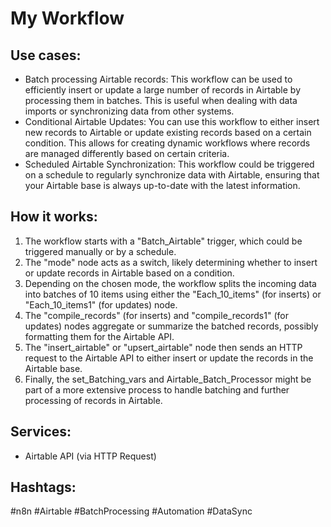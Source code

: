 # My Workflow

## Use cases:
- Batch processing Airtable records: This workflow can be used to efficiently insert or update a large number of records in Airtable by processing them in batches. This is useful when dealing with data imports or synchronizing data from other systems.
- Conditional Airtable Updates: You can use this workflow to either insert new records to Airtable or update existing records based on a certain condition. This allows for creating dynamic workflows where records are managed differently based on certain criteria.
- Scheduled Airtable Synchronization: This workflow could be triggered on a schedule to regularly synchronize data with Airtable, ensuring that your Airtable base is always up-to-date with the latest information.

## How it works:

1.  The workflow starts with a "Batch\_Airtable" trigger, which could be triggered manually or by a schedule.
2.  The "mode" node acts as a switch, likely determining whether to insert or update records in Airtable based on a condition.
3.  Depending on the chosen mode, the workflow splits the incoming data into batches of 10 items using either the "Each\_10\_items" (for inserts) or "Each\_10\_items1" (for updates) node.
4.  The "compile\_records" (for inserts) and "compile\_records1" (for updates) nodes aggregate or summarize the batched records, possibly formatting them for the Airtable API.
5.  The "insert\_airtable" or "upsert\_airtable" node then sends an HTTP request to the Airtable API to either insert or update the records in the Airtable base.
6. Finally, the set\_Batching\_vars and Airtable\_Batch\_Processor might be part of a more extensive process to handle batching and further processing of records in Airtable.

## Services:

*   Airtable API (via HTTP Request)

## Hashtags:

#n8n #Airtable #BatchProcessing #Automation #DataSync
